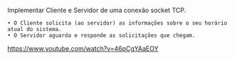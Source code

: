 Implementar Cliente e Servidor de uma conexão socket TCP.

    • O Cliente solicita (ao servidor) as informações sobre o seu horário atual do sistema.
    • O Servidor aguarda e responde as solicitações que chegam.

https://www.youtube.com/watch?v=46pCgYAaEOY
